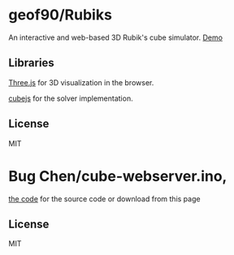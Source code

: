 # geof90/Rubiks

An interactive and web-based 3D Rubik's cube simulator. [Demo](https://geof90.github.io/rubiks)

## Libraries

[Three.js](https://github.com/mrdoob/three.js/) for 3D visualization in the browser.

[cubejs](https://github.com/akheron/cubejs) for the solver implementation.

## License

MIT

# Bug Chen/cube-webserver.ino, 

[the code](https://gitlab.com/chengc843988) for the source code
or download from this page

## License

MIT

